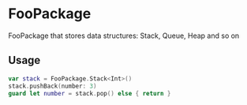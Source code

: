 # FooPackage

FooPackage that stores data structures: Stack, Queue, Heap and so on

## Usage

```swift
var stack = FooPackage.Stack<Int>()
stack.pushBack(number: 3)
guard let number = stack.pop() else { return }
```
